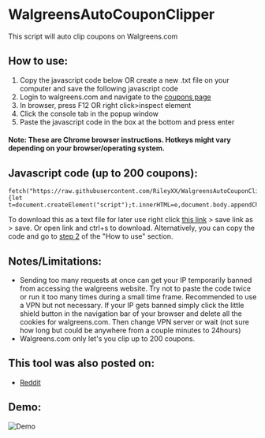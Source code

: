 # WalgreensAutoCouponClipper
This script will auto clip coupons on Walgreens.com

## How to use:

1. Copy the javascript code below OR create a new .txt file on your computer and save the following javascript code
2. Login to walgreens.com and navigate to the [coupons page](https://www.walgreens.com/offers/offers.jsp/)
3. In browser, press F12 OR right click>inspect element
4. Click the console tab in the popup window
5. Paste the javascript code in the box at the bottom and press enter
#### Note: These are Chrome browser instructions. Hotkeys might vary depending on your browser/operating system.

## Javascript code (up to 200 coupons):
    fetch("https://raw.githubusercontent.com/RileyXX/WalgreensAutoCouponClipper/main/WalgreensAutoCouponClipper.js").then((e=>e.text())).then((e=>{let t=document.createElement("script");t.innerHTML=e,document.body.appendChild(t)})).catch((e=>console.error(e)));
To download this as a text file for later use right click [this link](https://raw.githubusercontent.com/RileyXX/WalgreensAutoCouponClipper/main/WalgreensAutoCouponClipper.txt) > save link as > save. Or open link and ctrl+s to download. Alternatively, you can copy the code and go to [step 2](https://github.com/RileyXX/WalgreensAutoCouponClipper/blob/main/README.md#how-to-use) of the "How to use" section.

## Notes/Limitations:

* Sending too many requests at once can get your IP temporarily banned from accessing the walgreens website. Try not to paste the code twice or run it too many times during a small time frame. Recommended to use a VPN but not necessary. If your IP gets banned simply click the little shield button in the navigation bar of your browser and delete all the cookies for walgreens.com. Then change VPN server or wait (not sure how long but could be anywhere from a couple minutes to 24hours)
* Walgreens.com only let's you clip up to 200 coupons.


## This tool was also posted on:
* [Reddit](https://www.reddit.com/r/meijer/comments/108iftd/auto_clip_all_coupons_script_for_meijercom_with/)

## Demo:
![Demo](https://github.com/RileyXX/WalgreensAutoCouponClipper/raw/main/demo.gif)

